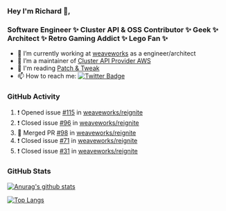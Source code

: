 ### Hey I'm Richard 👋, 

<h3 align="left">Software Engineer ✨ Cluster API & OSS Contributor ✨ Geek ✨ Architect ✨ Retro Gaming Addict ✨ Lego Fan ✨</h3>

- 🔭 I’m currently working at [weaveworks](https://github.com/weaveworks) as a engineer/architect
- 👯 I’m a maintainer of [Cluster API Provider AWS](https://github.com/kubernetes-sigs/cluster-api-provider-aws)
- 💬 I'm reading [Patch & Tweak](https://bjooks.com/products/patch-tweak-exploring-modular-synthesis)
- 📫 How to reach me: [![Twitter Badge](https://img.shields.io/badge/-@fruit_case-00acee?style=flat&logo=Twitter&logoColor=white)](https://twitter.com/intent/follow?screen_name=fruit_case "Follow on Twitter")

### GitHub Activity 

<!--START_SECTION:activity-->
1. ❗️ Opened issue [#115](https://github.com/weaveworks/reignite/issues/115) in [weaveworks/reignite](https://github.com/weaveworks/reignite)
2. ❗️ Closed issue [#96](https://github.com/weaveworks/reignite/issues/96) in [weaveworks/reignite](https://github.com/weaveworks/reignite)
3. 🎉 Merged PR [#98](https://github.com/weaveworks/reignite/pull/98) in [weaveworks/reignite](https://github.com/weaveworks/reignite)
4. ❗️ Closed issue [#71](https://github.com/weaveworks/reignite/issues/71) in [weaveworks/reignite](https://github.com/weaveworks/reignite)
5. ❗️ Closed issue [#31](https://github.com/weaveworks/reignite/issues/31) in [weaveworks/reignite](https://github.com/weaveworks/reignite)
<!--END_SECTION:activity-->

### GitHub Stats

[![Anurag's github stats](https://github-readme-stats.vercel.app/api?username=richardcase&count_private=true&show_icons=true)](https://github.com/anuraghazra/github-readme-stats)

[![Top Langs](https://github-readme-stats.vercel.app/api/top-langs/?username=richardcase&hide=html&layout=compact)](https://github.com/anuraghazra/github-readme-stats)
